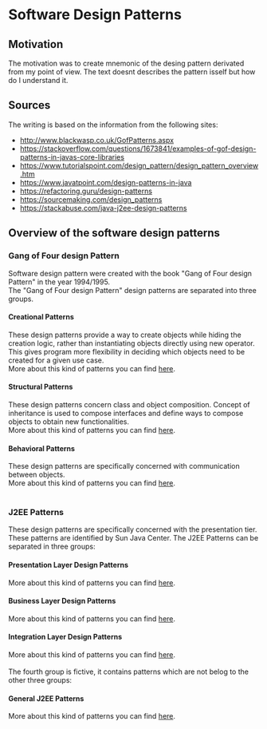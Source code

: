 # Software Design Patterns

## Motivation
The motivation was to create mnemonic of the desing pattern derivated from my point of view. The text doesnt describes the pattern isself but how do I understand it.

## Sources

The writing is based on the information from the following sites:
* http://www.blackwasp.co.uk/GofPatterns.aspx
* https://stackoverflow.com/questions/1673841/examples-of-gof-design-patterns-in-javas-core-libraries
* https://www.tutorialspoint.com/design_pattern/design_pattern_overview.htm
* https://www.javatpoint.com/design-patterns-in-java
* https://refactoring.guru/design-patterns
* https://sourcemaking.com/design_patterns
* https://stackabuse.com/java-j2ee-design-patterns

## Overview of the software design patterns

### Gang of Four design Pattern

Software design pattern were created with the book "Gang of Four design Pattern" in the year 1994/1995.<br>
The "Gang of Four design Pattern" design patterns are separated into three groups.

####	Creational Patterns
These design patterns provide a way to create objects while hiding the creation logic, rather than instantiating objects directly using new operator. This gives program more flexibility in deciding which objects need to be created for a given use case.<br>
More about this kind of patterns you can find [here](./creational-patterns.md).
####	Structural Patterns
These design patterns concern class and object composition. Concept of inheritance is used to compose interfaces and define ways to compose objects to obtain new functionalities.<br>
More about this kind of patterns you can find [here](./structural-patterns.md).
####	Behavioral Patterns
These design patterns are specifically concerned with communication between objects.<br>
More about this kind of patterns you can find [here](./behavioral-patterns.md).
<br><br>
### J2EE Patterns

These design patterns are specifically concerned with the presentation tier. These patterns are identified by Sun Java Center.
The J2EE Patterns can be separated in three groups:

#### Presentation Layer Design Patterns
More about this kind of patterns you can find [here](./presentation-layer-design-patterns.md).
#### Business Layer Design Patterns
More about this kind of patterns you can find [here](./business-layer-design-patterns.md).
#### Integration Layer Design Patterns
More about this kind of patterns you can find [here](./integration-layer-design-patterns.md).
<br><br>
The fourth group is fictive, it contains patterns which are not belog to the other three groups:
#### General J2EE Patterns
More about this kind of patterns you can find [here](./general-j2ee-patterns.md).
